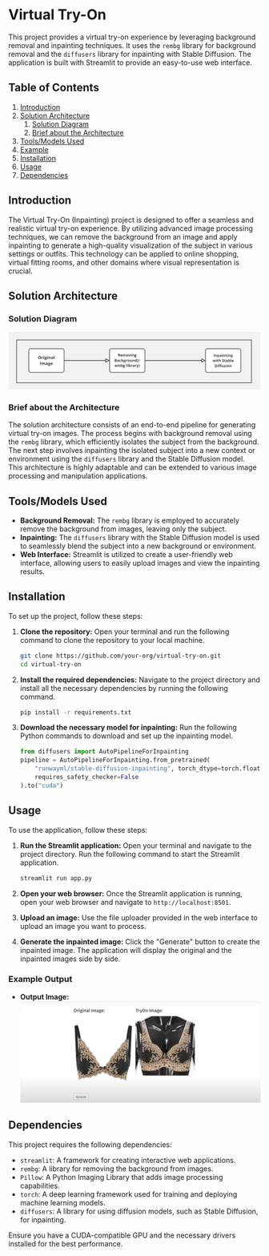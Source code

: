 
# Virtual Try-On

This project provides a virtual try-on experience by leveraging background removal and inpainting techniques. It uses the `rembg` library for background removal and the `diffusers` library for inpainting with Stable Diffusion. The application is built with Streamlit to provide an easy-to-use web interface.

## Table of Contents
1. [Introduction](#introduction)
2. [Solution Architecture](#solution-architecture)
   1. [Solution Diagram](#solution-diagram)
   2. [Brief about the Architecture](#brief-about-the-architecture)
3. [Tools/Models Used](#toolsmodels-used)
4. [Example](#example)
5. [Installation](#installation)
6. [Usage](#usage)
7. [Dependencies](#dependencies)

## Introduction

The Virtual Try-On (Inpainting) project is designed to offer a seamless and realistic virtual try-on experience. By utilizing advanced image processing techniques, we can remove the background from an image and apply inpainting to generate a high-quality visualization of the subject in various settings or outfits. This technology can be applied to online shopping, virtual fitting rooms, and other domains where visual representation is crucial.

## Solution Architecture

### Solution Diagram

![Solution Architecture Diagram](https://github.com/Prajnabhandary/VITON/blob/main/Inpainting/Arch_daigram.jpg)


### Brief about the Architecture

The solution architecture consists of an end-to-end pipeline for generating virtual try-on images. The process begins with background removal using the `rembg` library, which efficiently isolates the subject from the background. The next step involves inpainting the isolated subject into a new context or environment using the `diffusers` library and the Stable Diffusion model. This architecture is highly adaptable and can be extended to various image processing and manipulation applications.

## Tools/Models Used

- **Background Removal:** The `rembg` library is employed to accurately remove the background from images, leaving only the subject.
- **Inpainting:** The `diffusers` library with the Stable Diffusion model is used to seamlessly blend the subject into a new background or environment.
- **Web Interface:** Streamlit is utilized to create a user-friendly web interface, allowing users to easily upload images and view the inpainting results.

## Installation

To set up the project, follow these steps:

1. **Clone the repository:** Open your terminal and run the following command to clone the repository to your local machine.

    ```sh
    git clone https://github.com/your-org/virtual-try-on.git
    cd virtual-try-on
    ```

2. **Install the required dependencies:** Navigate to the project directory and install all the necessary dependencies by running the following command.

    ```sh
    pip install -r requirements.txt
    ```

3. **Download the necessary model for inpainting:** Run the following Python commands to download and set up the inpainting model.

    ```python
    from diffusers import AutoPipelineForInpainting
    pipeline = AutoPipelineForInpainting.from_pretrained(
        "runwayml/stable-diffusion-inpainting", torch_dtype=torch.float16, variant="fp16", safety_checker=None,
        requires_safety_checker=False
    ).to("cuda")
    ```

## Usage

To use the application, follow these steps:

1. **Run the Streamlit application:** Open your terminal and navigate to the project directory. Run the following command to start the Streamlit application.

    ```sh
    streamlit run app.py
    ```

2. **Open your web browser:** Once the Streamlit application is running, open your web browser and navigate to `http://localhost:8501`.

3. **Upload an image:** Use the file uploader provided in the web interface to upload an image you want to process.

4. **Generate the inpainted image:** Click the "Generate" button to create the inpainted image. The application will display the original and the inpainted images side by side.


### Example Output

- **Output Image:**
  ![Example Input](https://github.com/Prajnabhandary/VITON/blob/main/Inpainting/img_3.png)



## Dependencies

This project requires the following dependencies:

- `streamlit`: A framework for creating interactive web applications.
- `rembg`: A library for removing the background from images.
- `Pillow`: A Python Imaging Library that adds image processing capabilities.
- `torch`: A deep learning framework used for training and deploying machine learning models.
- `diffusers`: A library for using diffusion models, such as Stable Diffusion, for inpainting.

Ensure you have a CUDA-compatible GPU and the necessary drivers installed for the best performance.
